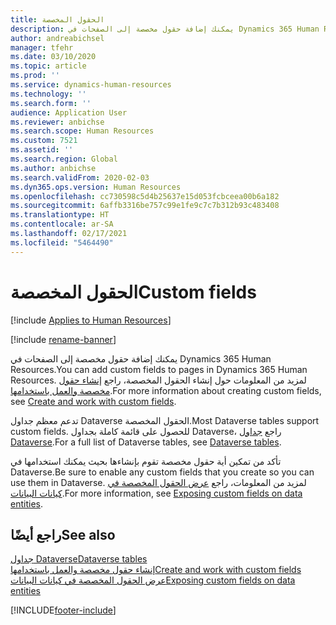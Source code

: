 ```yaml
---
title: الحقول المخصصة
description: يمكنك إضافة حقول مخصصة إلى الصفحات في Dynamics 365 Human Resources.
author: andreabichsel
manager: tfehr
ms.date: 03/10/2020
ms.topic: article
ms.prod: ''
ms.service: dynamics-human-resources
ms.technology: ''
ms.search.form: ''
audience: Application User
ms.reviewer: anbichse
ms.search.scope: Human Resources
ms.custom: 7521
ms.assetid: ''
ms.search.region: Global
ms.author: anbichse
ms.search.validFrom: 2020-02-03
ms.dyn365.ops.version: Human Resources
ms.openlocfilehash: cc730598c5d4b25637e15d053fcbceea00b6a182
ms.sourcegitcommit: 6affb3316be757c99e1fe9c7c7b312b93c483408
ms.translationtype: HT
ms.contentlocale: ar-SA
ms.lasthandoff: 02/17/2021
ms.locfileid: "5464490"
---
```

# <a name="custom-fields"></a><span data-ttu-id="e4b3a-103">الحقول المخصصة</span><span class="sxs-lookup"><span data-stu-id="e4b3a-103">Custom fields</span></span>

[!include [Applies to Human Resources](../includes/applies-to-hr.md)]

[!include [rename-banner](~/includes/cc-data-platform-banner.md)]

<span data-ttu-id="e4b3a-104">يمكنك إضافة حقول مخصصة إلى الصفحات في Dynamics 365 Human Resources.</span><span class="sxs-lookup"><span data-stu-id="e4b3a-104">You can add custom fields to pages in Dynamics 365 Human Resources.</span></span> <span data-ttu-id="e4b3a-105">لمزيد من المعلومات حول إنشاء الحقول المخصصة، راجع [‏‫إنشاء حقول مخصصة والعمل باستخدامها‬](https://docs.microsoft.com/dynamics365/unified-operations/fin-and-ops/get-started/user-defined-fields).</span><span class="sxs-lookup"><span data-stu-id="e4b3a-105">For more information about creating custom fields, see [Create and work with custom fields](https://docs.microsoft.com/dynamics365/unified-operations/fin-and-ops/get-started/user-defined-fields).</span></span>

<span data-ttu-id="e4b3a-106">تدعم معظم جداول Dataverse الحقول المخصصة.</span><span class="sxs-lookup"><span data-stu-id="e4b3a-106">Most Dataverse tables support custom fields.</span></span> <span data-ttu-id="e4b3a-107">للحصول على قائمة كاملة بجداول Dataverse، راجع [جداول Dataverse](https://docs.microsoft.com/dynamics365/human-resources/hr-developer-entities).</span><span class="sxs-lookup"><span data-stu-id="e4b3a-107">For a full list of Dataverse tables, see [Dataverse tables](https://docs.microsoft.com/dynamics365/human-resources/hr-developer-entities).</span></span> 

<span data-ttu-id="e4b3a-108">تأكد من تمكين أية حقول مخصصة تقوم بإنشاءها بحيث يمكنك استخدامها في Dataverse.</span><span class="sxs-lookup"><span data-stu-id="e4b3a-108">Be sure to enable any custom fields that you create so you can use them in Dataverse.</span></span> <span data-ttu-id="e4b3a-109">لمزيد من المعلومات، راجع [‏‫عرض الحقول المخصصة في كيانات البيانات‬](https://docs.microsoft.com/dynamics365/unified-operations/fin-and-ops/get-started/user-defined-fields#exposing-custom-fields-on-data-entities).</span><span class="sxs-lookup"><span data-stu-id="e4b3a-109">For more information, see [Exposing custom fields on data entities](https://docs.microsoft.com/dynamics365/unified-operations/fin-and-ops/get-started/user-defined-fields#exposing-custom-fields-on-data-entities).</span></span>

## <a name="see-also"></a><span data-ttu-id="e4b3a-110">راجع أيضًا</span><span class="sxs-lookup"><span data-stu-id="e4b3a-110">See also</span></span>

[<span data-ttu-id="e4b3a-111">جداول Dataverse</span><span class="sxs-lookup"><span data-stu-id="e4b3a-111">Dataverse tables</span></span>](https://docs.microsoft.com/dynamics365/human-resources/hr-developer-entities)</br>
[<span data-ttu-id="e4b3a-112">إنشاء حقول مخصصة والعمل باستخدامها</span><span class="sxs-lookup"><span data-stu-id="e4b3a-112">Create and work with custom fields</span></span>](https://docs.microsoft.com/dynamics365/unified-operations/fin-and-ops/get-started/user-defined-fields)</br>
[<span data-ttu-id="e4b3a-113">عرض الحقول المخصصة في كيانات البيانات</span><span class="sxs-lookup"><span data-stu-id="e4b3a-113">Exposing custom fields on data entities</span></span>](https://docs.microsoft.com/dynamics365/unified-operations/fin-and-ops/get-started/user-defined-fields#exposing-custom-fields-on-data-entities)

[!INCLUDE[footer-include](../includes/footer-banner.md)]